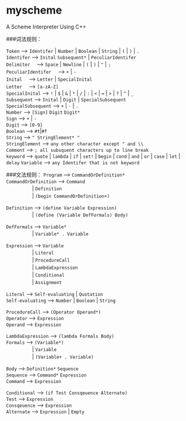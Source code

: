 # myscheme
A Scheme Interpreter Using C++

###词法规则：

`Token`	——> `Identifer` | `Number` | `Boolean` | `String` | `(` | `)` | `.`<br>
`Identifer`	——> `Inital` `Subsequent*` | `PeculiarIdentifer`<br>
`Delimiter`	　——> `Space` | `Newline` | `(` | `)` | `"` | `;`<br>
`PeculiarIdentifer`	　——> `+` | `-`<br>
`Inital` 	　——> `Letter` | `SpecialInital`<br>
`Letter` 	　——> `[a-zA-Z]`<br>
`SpecialInital` 	——> `!` | `$` | `&` | `*` | `/` | `:` | `<` | `=` | `>` | `?` | `^` | `_`<br>
`Subsequent`		——> `Inital` | `Digit` | `SpecialSubsequent`<br>
`SpecialSubsequent`	——> `+` | `-` | `.`<br>
`Number`		——> `[Sign]` `Digit` `Digit*`<br>
`Sign`			——> `+` | `-`<br>
`Digit` 		——> `[0-9]`<br>
`Boolean`		——> `#t`|`#f`<br>
`String` 		——> `" StringElement* "`<br>
`StringElement` 	——> `any other character except " and \\`<br>
`Comment` 		——> `; all subsquent characters up to line break`<br>
`keyword`   		——> `quote` | `lambda` | `if` | `set!` | `begin` | `cond` | `and` | `or` | `case` | `let` | `delay`
`Variable`		——> `any Identifer that is not keyword`

###文法规则：
`Program`		——> `CommandOrDefinition*`<br>
`CommandOrDefinition`   ——> `Command`<br>
	　　　　　| `Definition`<br>
	　　　　　| `(begin CommandOrDefinition+)`<br>

`Definition`		——> `(define Variable Expression)`<br>
	　　　　　| `(define (Variable DefFormals) Body)`<br>

`DefFormals` 		——> `Variable*`<br>
	　　　　　| `Variable* . Variable`<br>

`Expression` 		——> `Variable`<br>
	　　　　　| `Literal`<br>
	　　　　　| `ProcedureCall`<br>
	　　　　　| `LambdaExpression`<br>
	　　　　　| `Conditional`<br>
	　　　　　| `Assignment`<br>

`Literal` 		——> `Self-evaluating` | `Quotation`<br>
`Self-evaluating`	——> `Number` | `Boolean` | `String`<br>


`ProcedureCall`		——> `(Operator Operand*)`<br>
`Operator`		——> `Expression`<br>
`Operand`		——> `Expression`<br>


`LambdaExpression`     ——> `(lambda Formals Body)`<br>
`Formals`		——> `(Variable*)` <br>
	　　　　　| `Variable`<br>
	　　　　　| `(Variable+ . Variable)`<br>

`Body`			——> `Definition*` `Sequence`<br>
`Sequence`		——> `Command*` `Expression`<br>
`Command`		——> `Expression`<br>


`Conditional`		——> `(if Test Consqeuence Alternate)`<br>
`Test`			——> `Expression`<br>
`Consqeuence`		——> `Expression`<br>
`Alternate`		——> `Expression` | `Empty`<br>

